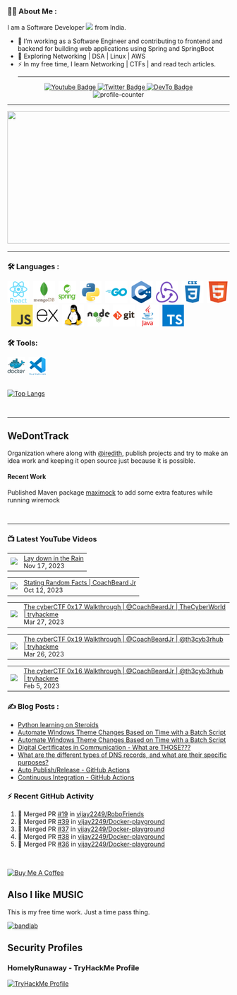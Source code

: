 ### :artist: About Me :
I am a Software Developer <img src="https://media.giphy.com/media/WUlplcMpOCEmTGBtBW/giphy.gif" width="30"> from India.
- :telescope: I’m working as a Software Engineer and contributing to frontend and backend for building web applications using Spring and SpringBoot
- :seedling: Exploring Networking | DSA | Linux | AWS
- :zap: In my free time, I learn Networking | CTFs | and read tech articles.
<br/><hr>




<div align="center">

  <!-- SOCIAL MEDIA ACCOUNTS -->
  <div id="badges" align="center">
    <a href="https://youtube.com/@CoachBeardJr">
      <img src="https://img.shields.io/badge/YouTube-red?style=for-the-badge&logo=youtube&logoColor=white" alt="Youtube Badge"/>
    </a>
    <a href="https://twitter.com/VijayCh0710">
      <img src="https://img.shields.io/badge/Twitter-blue?style=for-the-badge&logo=twitter&logoColor=white" alt="Twitter Badge"/>
    </a>
    <a href="https://dev.to/vijay2249">
      <img src="https://img.shields.io/badge/DevTo-green?style=for-the-badge&logo=devdotto&logoColor=white" alt="DevTo Badge"/>
    </a>
  </div>

  <!-- PROFILE COUNT -->
  <img src="https://komarev.com/ghpvc/?username=vijay2249&style=flat-round&color=blue" alt="profile-counter"/>

  <hr/>

  <div align="center">
    <img src="https://media.giphy.com/media/dWesBcTLavkZuG35MI/giphy.gif" width="600" height="300"/>
  </div>
</div>

---



### :hammer_and_wrench: Languages :
<!-- TOOLS AND LANGUAGES -->
<div>
  <img src="https://github.com/devicons/devicon/blob/master/icons/react/react-original-wordmark.svg" title="React" alt="React" width="50" height="50"/>&nbsp;
  <img src="https://github.com/devicons/devicon/blob/master/icons/mongodb/mongodb-original-wordmark.svg" title="MongoDB" alt="MongoDB" width="50" height="50"/>&nbsp;
  <img src="https://github.com/devicons/devicon/blob/master/icons/spring/spring-original-wordmark.svg" title="Spring" alt="Spring" width="40" height="50"/>&nbsp;
  <img src="https://github.com/devicons/devicon/blob/master/icons/python/python-original.svg" title="Python" alt="Python" width="50" height="50"/>&nbsp;
  <img src="https://github.com/devicons/devicon/blob/master/icons/go/go-original-wordmark.svg" title="GO" alt="GO" width="50" height="50"/>&nbsp;
  <img src="https://github.com/devicons/devicon/blob/master/icons/cplusplus/cplusplus-original.svg" title="CPP" alt="CPP" width="50" height="50"/>&nbsp;
  <img src="https://github.com/devicons/devicon/blob/master/icons/redux/redux-original.svg" title="Redux" alt="Redux " width="50" height="50"/>&nbsp;
  <img src="https://github.com/devicons/devicon/blob/master/icons/css3/css3-plain-wordmark.svg"  title="CSS3" alt="CSS" width="50" height="50"/>&nbsp;
  <img src="https://github.com/devicons/devicon/blob/master/icons/html5/html5-original.svg" title="HTML5" alt="HTML" width="50" height="50"/>&nbsp;
  <img src="https://github.com/devicons/devicon/blob/master/icons/javascript/javascript-original.svg" title="JavaScript" alt="JavaScript" width="50" height="50"/>&nbsp;
  <img src="https://github.com/devicons/devicon/blob/master/icons/express/express-original.svg" title="Express" alt="Express" width="50" height="50"/>&nbsp;
  <img src="https://github.com/devicons/devicon/blob/master/icons/linux/linux-original.svg" title="Linux"  alt="Linux" width="50" height="50"/>&nbsp;
  <img src="https://github.com/devicons/devicon/blob/master/icons/nodejs/nodejs-original-wordmark.svg" title="NodeJS" alt="NodeJS" width="50" height="50"/>&nbsp;
  <img src="https://github.com/devicons/devicon/blob/master/icons/git/git-original-wordmark.svg" title="Git" alt="Git" width="50" height="50"/>
  <img src="https://github.com/devicons/devicon/blob/master/icons/java/java-original-wordmark.svg" title="Java" alt="Java" width="50" height="50"/>&nbsp;
  <img src="https://github.com/devicons/devicon/blob/master/icons/typescript/typescript-original.svg" title="TypeScript" alt="TypeScript" width="50" height="50"/>&nbsp;

  <!-- <img width="75px" src="https://github.com/Pedro-Murilo/icons-for-readme/blob/main/.github/js-icon.svg" alt="Javascript Icon" /> -->
</div>


### :hammer_and_wrench: Tools:

<div>
  <img src="https://github.com/devicons/devicon/blob/master/icons/docker/docker-original-wordmark.svg" title="Docker" alt="Docker" width="40" height="40"/>&nbsp;
<!--   <img src="https://github.com/devicons/devicon/blob/master/icons/mysql/mysql-original-wordmark.svg" title="Postman"  alt="Postman" width="40" height="40"/>&nbsp; -->
  <img src="https://github.com/devicons/devicon/blob/master/icons/vscode/vscode-original-wordmark.svg" title="VSCode" alt="VSCode" width="40" height="40"/>
</div>
<br/>

[![Top Langs](https://github-readme-stats.vercel.app/api/top-langs/?username=vijay2249&layout=compact&theme=vision-friendly-dark)](https://github.com/vijay2249)


<br/><hr>

## WeDontTrack
Organization where along with [@iredith](https://github.com/iredith), publish projects and try to make an idea work and keeping it open source just because it is possible.

#### Recent Work
Published Maven package [maximock](https://github.com/WeDontTrack/maximock/packages/2192655) to add some extra features while running wiremock

<br/><hr>

### 📺 Latest YouTube Videos

<!-- YOUTUBE:START --><table><tr><td><a href="https://www.youtube.com/watch?v=N3uSM_YdCvA"><img width="140px" src="http://img.youtube.com/vi/$videoId/maxresdefault.jpg"></a></td>
<td><a href="https://www.youtube.com/watch?v=N3uSM_YdCvA">Lay down in the Rain</a><br/>Nov 17, 2023</td></tr></table>
<table><tr><td><a href="https://www.youtube.com/watch?v=cAEQfcCbBo0"><img width="140px" src="http://img.youtube.com/vi/$videoId/maxresdefault.jpg"></a></td>
<td><a href="https://www.youtube.com/watch?v=cAEQfcCbBo0">Stating Random Facts | CoachBeard Jr</a><br/>Oct 12, 2023</td></tr></table>
<table><tr><td><a href="https://www.youtube.com/watch?v=Lx2YXsdDoDY"><img width="140px" src="http://img.youtube.com/vi/$videoId/maxresdefault.jpg"></a></td>
<td><a href="https://www.youtube.com/watch?v=Lx2YXsdDoDY">The cyberCTF 0x17 Walkthrough | @CoachBeardJr  | TheCyberWorld | tryhackme</a><br/>Mar 27, 2023</td></tr></table>
<table><tr><td><a href="https://www.youtube.com/watch?v=Oo0J5qtqAGU"><img width="140px" src="http://img.youtube.com/vi/$videoId/maxresdefault.jpg"></a></td>
<td><a href="https://www.youtube.com/watch?v=Oo0J5qtqAGU">The cyberCTF 0x19 Walkthrough | @CoachBeardJr  | @th3cyb3rhub | tryhackme</a><br/>Mar 26, 2023</td></tr></table>
<table><tr><td><a href="https://www.youtube.com/watch?v=KQPk7Cl90_o"><img width="140px" src="http://img.youtube.com/vi/$videoId/maxresdefault.jpg"></a></td>
<td><a href="https://www.youtube.com/watch?v=KQPk7Cl90_o">The cyberCTF 0x16 Walkthrough | @CoachBeardJr  | @th3cyb3rhub | tryhackme</a><br/>Feb 5, 2023</td></tr></table>
<!-- YOUTUBE:END -->



### :writing_hand: Blog Posts :
<!-- BLOG-POST-LIST:START -->
- [Python learning on Steroids](https://dev.to/vijay2249/python-learning-on-steroids-ih1)
- [Automate Windows Theme Changes Based on Time with a Batch Script](https://vijay2249.medium.com/automate-windows-theme-changes-based-on-time-with-a-batch-script-eda9889b02ea?source=rss-64d9425b14f4------2)
- [Automate Windows Theme Changes Based on Time with a Batch Script](https://dev.to/vijay2249/automate-windows-theme-changes-based-on-time-with-a-batch-script-57li)
- [Digital Certificates in Communication - What are THOSE???](https://dev.to/vijay2249/digital-certificates-in-communication-what-are-those-3673)
- [What are the different types of DNS records, and what are their specific purposes?](https://dev.to/vijay2249/what-are-the-different-types-of-dns-records-and-what-are-their-specific-purposes-3ef4)
- [Auto Publish/Release - GitHub Actions](https://dev.to/vijay2249/auto-publishrelease-github-actions-a29)
- [Continuous Integration - GitHub Actions](https://dev.to/vijay2249/continuous-integration-github-actions-4goa)
<!-- BLOG-POST-LIST:END -->

### ⚡ Recent GitHub Activity

<!--START_SECTION:activity-->
1. 🎉 Merged PR [#19](https://github.com/vijay2249/RoboFriends/pull/19) in [vijay2249/RoboFriends](https://github.com/vijay2249/RoboFriends)
2. 🎉 Merged PR [#39](https://github.com/vijay2249/Docker-playground/pull/39) in [vijay2249/Docker-playground](https://github.com/vijay2249/Docker-playground)
3. 🎉 Merged PR [#37](https://github.com/vijay2249/Docker-playground/pull/37) in [vijay2249/Docker-playground](https://github.com/vijay2249/Docker-playground)
4. 🎉 Merged PR [#38](https://github.com/vijay2249/Docker-playground/pull/38) in [vijay2249/Docker-playground](https://github.com/vijay2249/Docker-playground)
5. 🎉 Merged PR [#36](https://github.com/vijay2249/Docker-playground/pull/36) in [vijay2249/Docker-playground](https://github.com/vijay2249/Docker-playground)
<!--END_SECTION:activity-->

<br/>
<br/>
<a href="https://www.buymeacoffee.com/VijayHCN" target="_blank"><img src="https://cdn.buymeacoffee.com/buttons/v2/default-green.png" alt="Buy Me A Coffee" style="height: 60px !important;width: 217px !important;" ></a>

<br/>

<h2>Also I like MUSIC</h2>

This is my free time work. Just a time pass thing.
<!-- <svg xmlns="http://www.w3.org/2000/svg" x="0px" y="0px" width="100" height="100" viewBox="0 0 48 48">
<circle cx="24" cy="24" r="20" fill="#f1001a"></circle><path fill="#fff" d="M22.862,29.653c-1.59,0-2.562-0.95-2.562-2.253c0-1.811,1.833-3.38,3.866-3.821l-4.727-11.641h8.239	l1.502,2.916h-5.765l3.446,8.394c0.287,0.663,0.464,1.392,0.464,2.098C27.302,27.842,24.828,29.653,22.862,29.653L22.862,29.653z M31.414,18.016l3.601,6.173c0.685,1.23,1.082,2.614,1.127,4.042c0,4.503-3.578,7.754-8.637,7.754H20.59	c-5.08,0-8.637-3.251-8.637-7.754c0.044-1.406,0.42-2.79,1.104-4.042l3.601-6.173h3.38l-4.219,7.271	c-0.508,0.879-0.795,1.867-0.839,2.878c0,2.878,1.966,4.899,5.699,4.899h6.715c3.733,0,5.699-2.043,5.699-4.899	c-0.022-1.01-0.309-1.999-0.839-2.878l-4.197-7.271H31.414z"></path>
</svg> -->
<a href="https://www.bandlab.com/coachbeardjr" alt="Coach Beard Jr." title="Coach Beard Jr.">
  <img width="48" height="48" src="https://img.icons8.com/color/48/bandlab.png" alt="bandlab"/>
</a>
<br/>

<h2>Security Profiles</h2>
<h3>HomelyRunaway - TryHackMe Profile</h3>


[![TryHackMe Profile](https://tryhackme-badges.s3.amazonaws.com/HomelyRunaway.png?time=time.now)](https://tryhackme.com/r/p/HomelyRunaway)
